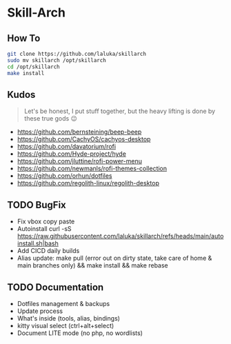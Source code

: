 # Skill-Arch

## How To

```bash
git clone https://github.com/laluka/skillarch
sudo mv skillarch /opt/skillarch
cd /opt/skillarch
make install
```

## Kudos

> Let's be honest, I put stuff together, but the heavy lifting is done by these true gods 😉

- https://github.com/bernsteining/beep-beep
- https://github.com/CachyOS/cachyos-desktop
- https://github.com/davatorium/rofi
- https://github.com/Hyde-project/hyde
- https://github.com/jluttine/rofi-power-menu
- https://github.com/newmanls/rofi-themes-collection
- https://github.com/orhun/dotfiles
- https://github.com/regolith-linux/regolith-desktop

## TODO BugFix

- Fix vbox copy paste
- Autoinstall curl -sS https://raw.githubusercontent.com/laluka/skillarch/refs/heads/main/autoinstall.sh|bash
- Add CICD daily builds
- Alias update: make pull (error out on dirty state, take care of home & main branches only) && make install && make rebase

## TODO Documentation

- Dotfiles management & backups
- Update process
- What's inside (tools, alias, bindings)
- kitty visual select (ctrl+alt+select)
- Document LITE mode (no php, no wordlists)
